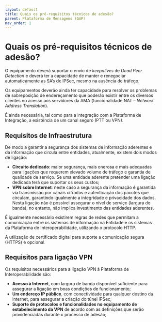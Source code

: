 ```yaml
---
layout: default
title: Quais os pré-requisitos técnicos de adesão?
parent: Plataforma de Mensagens (GAP)
nav_order: 1
---
```


# Quais os pré-requisitos técnicos de adesão?

O equipamento deverá suportar o envio de _keepalives_ de _Dead Peer Detection_ e deverá ter a capacidade de manter e renegociar automaticamente as SA’s de IPSec, mesmo na ausência de tráfego.

Os equipamentos deverão ainda ter capacidade para resolver os problemas de sobreposição de endereçamento que poderão existir entre os diversos clientes no acesso aos servidores da AMA (funcionalidade NAT – _Network Address Translation_).

&#x20;É ainda necessária, tal como para a integração com a Plataforma de Integração, a existência de um canal seguro (PTT  ou VPN).

## Requisitos de Infraestrutura

De modo a garantir a segurança dos sistemas de informação aderentes e da informação que circula entre entidades, atualmente, existem dois modos de ligação:

* **Circuito dedicado**: maior segurança, mais onerosa e mais adequadas para ligações que requerem elevado volume de tráfego e garantia de qualidade de serviço. Se uma entidade aderente pretender uma ligação dedicada terá que suportar os seus custos;
* **VPN sobre Internet**: neste caso a segurança da informação é garantida via transmissão por canais cifrados e autenticação dos pacotes que circulam, garantindo igualmente a integridade e privacidade dos dados. Nesta ligação não é possível assegurar o nível de serviço (largura de banda), no entanto, não implica investimento das entidades aderentes.

É igualmente necessário existirem regras de redes que permitam a comunicação entre os sistemas de informação na Entidade e os sistemas da Plataforma de Interoperabilidade, utilizando o protocolo HTTP.

A utilização de certificado digital para suporte a comunicação segura (HTTPS) é opcional.

## Requisitos para ligação VPN

Os requisitos necessários para a ligação VPN à Plataforma de Interoperabilidade são:

* **Acesso à Internet**, com largura de banda disponível suficiente para assegurar a ligação em boas condições de funcionamento;
* **Um endereço IP público**, com conectividade para qualquer destino da Internet, para assegurar a criação do túnel IPSec;
* **Suporte de protocolos e funcionalidades no equipamento de estabelecimento da VPN** de acordo com as definições que serão providenciadas durante o processo de adesão;

